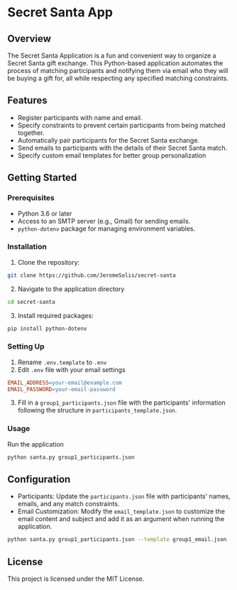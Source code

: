 # Secret Santa App

## Overview

The Secret Santa Application is a fun and convenient way to organize a Secret Santa gift exchange. This Python-based application automates the process of matching participants and notifying them via email who they will be buying a gift for, all while respecting any specified matching constraints.

## Features
- Register participants with name and email.
- Specify constraints to prevent certain participants from being matched together.
- Automatically pair participants for the Secret Santa exchange.
- Send emails to participants with the details of their Secret Santa match.
- Specify custom email templates for better group personalization

## Getting Started

### Prerequisites
- Python 3.6 or later
- Access to an SMTP server (e.g., Gmail) for sending emails.
- `python-dotenv` package for managing environment variables.

### Installation
1. Clone the repository:
```bash
git clone https://github.com/JeromeSolis/secret-santa
```
2. Navigate to the application directory
```bash
cd secret-santa
```
3. Install required packages:
```bash
pip install python-dotenv
```

### Setting Up
1. Rename `.env.template` to `.env`
2. Edit `.env` file with your email settings
```makefile
EMAIL_ADDRESS=your-email@example.com
EMAIL_PASSWORD=your-email-password
``` 
3. Fill in a `group1_participants.json` file with the participants' information following the structure in `participants_template.json`.

### Usage
Run the application
```bash
python santa.py group1_participants.json
```

## Configuration
- Participants: Update the `participants.json` file with participants' names, emails, and any match constraints.
- Email Customization: Modify the `email_template.json` to customize the email content and subject and add it as an argument when running the application. 
```bash
python santa.py group1_participants.json --template group1_email.json
```

## License
This project is licensed under the MIT License.